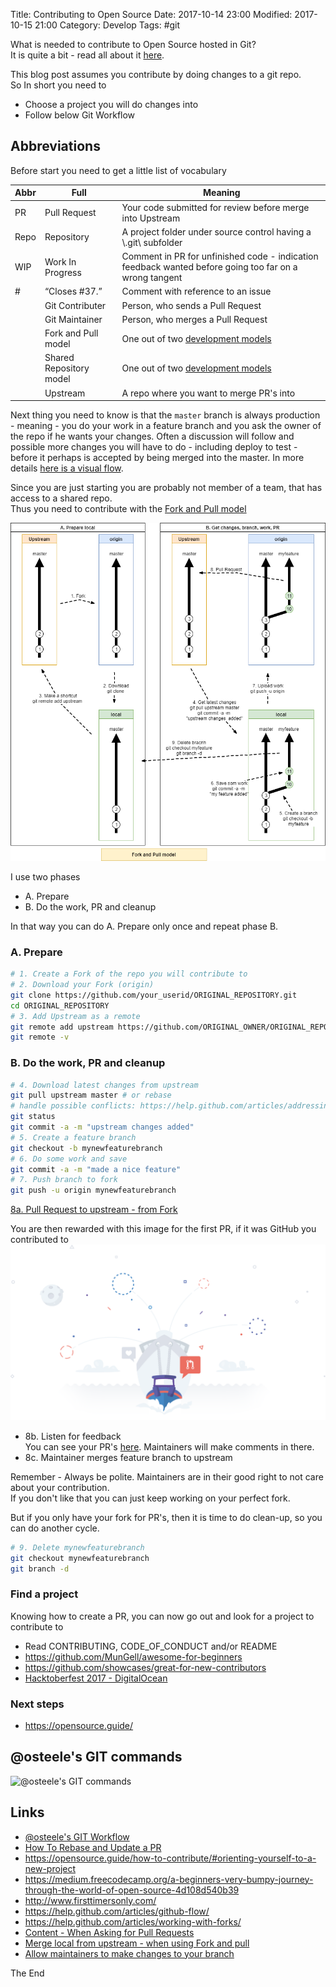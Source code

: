 Title: Contributing to Open Source
Date: 2017-10-14 23:00
Modified: 2017-10-15 21:00
Category: Develop
Tags: #git

What is needed to contribute to Open Source hosted in Git?  
It is quite a bit - read all about it [here](https://opensource.guide/how-to-contribute/).

This blog post assumes you contribute by doing changes to a git repo.  
So In short you need to

* Choose a project you will do changes into
* Follow below Git Workflow

## Abbreviations

Before start you need to get a little list of vocabulary

|Abbr|Full|Meaning|
|---|---|---|
|PR|Pull Request|Your code submitted for review before merge into Upstream|
|Repo|Repository|A project folder under source control having a \\.git\ subfolder|
|WIP|Work In Progress|Comment in PR for unfinished code - indication feedback wanted before going too far on a wrong tangent|
|#|“Closes #37.”|Comment with reference to an issue|
||Git Contributer|Person, who sends a Pull Request|
||Git Maintainer|Person, who merges a Pull Request|
||Fork and Pull model|One out of two [development models](https://help.github.com/articles/about-collaborative-development-models/)|
||Shared Repository model|One out of two [development models](https://help.github.com/articles/about-collaborative-development-models/)|
||Upstream|A repo where you want to merge PR's into|

Next thing you need to know is that the `master` branch is always production - meaning - you do your work in a feature branch and you ask the owner of the repo if he wants your changes. Often a discussion will follow and possible more changes you will have to do - including deploy to test - before it perhaps is accepted by being merged into the master.
In more details [here is a visual flow](https://guides.github.com/introduction/flow/).

Since you are just starting you are probably not member of a team, that has access to a shared repo.  
Thus you need to contribute with the [Fork and Pull model](https://help.github.com/articles/about-collaborative-development-models/)

![Fork and Pull model](img/2017-10-14-Fork-and-Pull.png "Fork and Pull model")

I use two phases

* A. Prepare
* B. Do the work, PR and cleanup

In that way you can do A. Prepare only once and repeat phase B.

### A. Prepare

```bash
# 1. Create a Fork of the repo you will contribute to
# 2. Download your Fork (origin)
git clone https://github.com/your_userid/ORIGINAL_REPOSITORY.git
cd ORIGINAL_REPOSITORY
# 3. Add Upstream as a remote
git remote add upstream https://github.com/ORIGINAL_OWNER/ORIGINAL_REPOSITORY.git
git remote -v
```

### B. Do the work, PR and cleanup

```bash
# 4. Download latest changes from upstream
git pull upstream master # or rebase
# handle possible conflicts: https://help.github.com/articles/addressing-merge-conflicts/
git status
git commit -a -m "upstream changes added"
# 5. Create a feature branch
git checkout -b mynewfeaturebranch
# 6. Do some work and save
git commit -a -m "made a nice feature"
# 7. Push branch to fork
git push -u origin mynewfeaturebranch
``` 
[8a. Pull Request to upstream - from Fork](https://help.github.com/articles/creating-a-pull-request-from-a-fork/)  

You are then rewarded with this image for the first PR, if it was GitHub you contributed to  
![The first Pull Request](img/2017-10-14-profile-first-pr.png "The first Pull Request")

* 8b. Listen for feedback  
You can see your PR's [here](https://github.com/pulls). Maintainers will make comments in there.
* 8c. Maintainer merges feature branch to upstream

Remember - Always be polite. Maintainers are in their good right to not care about your contribution.  
If you don't like that you can just keep working on your perfect fork.

But if you only have your fork for PR's, then it is time to do clean-up, so you can do another cycle.

```bash
# 9. Delete mynewfeaturebranch
git checkout mynewfeaturebranch
git branch -d
```

### Find a project

Knowing how to create a PR, you can now go out and look for a project to contribute to

* Read CONTRIBUTING, CODE_OF_CONDUCT and/or README
* <https://github.com/MunGell/awesome-for-beginners>
* <https://github.com/showcases/great-for-new-contributors>
* [Hacktoberfest 2017 - DigitalOcean](https://hacktoberfest.digitalocean.com/?utm_source=local&utm_medium=email&utm_campaign=Hacktoberfest2017#projects)

### Next steps

* <https://opensource.guide/>

## @osteele's GIT commands

![@osteele's GIT commands](http://images.osteele.com/2008/git-transport.png "@osteele's GIT commands")

## Links

* [@osteele's GIT Workflow](http://blog.osteele.com/2008/05/my-git-workflow/)
* [How To Rebase and Update a PR](https://www.digitalocean.com/community/tutorials/how-to-rebase-and-update-a-pull-request)
* <https://opensource.guide/how-to-contribute/#orienting-yourself-to-a-new-project>
* <https://medium.freecodecamp.org/a-beginners-very-bumpy-journey-through-the-world-of-open-source-4d108d540b39>
* <http://www.firsttimersonly.com/>
* <https://help.github.com/articles/github-flow/>
* <https://help.github.com/articles/working-with-forks/>
* [Content - When Asking for Pull Requests](https://help.github.com/categories/collaborating-with-issues-and-pull-requests/)
* [Merge local from upstream - when using Fork and pull](https://help.github.com/articles/merging-an-upstream-repository-into-your-fork/)
* [Allow maintainers to make changes to your branch](https://help.github.com/articles/allowing-changes-to-a-pull-request-branch-created-from-a-fork/)

The End